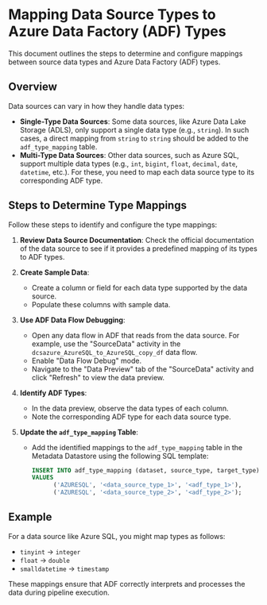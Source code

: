 # Mapping Data Source Types to Azure Data Factory (ADF) Types

This document outlines the steps to determine and configure mappings between source data types and Azure Data Factory (ADF) types. 

## Overview

Data sources can vary in how they handle data types:

- **Single-Type Data Sources**: Some data sources, like Azure Data Lake Storage (ADLS), only support a single data type (e.g., `string`). In such cases, a direct mapping from `string` to `string` should be added to the `adf_type_mapping` table.
- **Multi-Type Data Sources**: Other data sources, such as Azure SQL, support multiple data types (e.g., `int`, `bigint`, `float`, `decimal`, `date`, `datetime`, etc.). For these, you need to map each data source type to its corresponding ADF type.

## Steps to Determine Type Mappings

Follow these steps to identify and configure the type mappings:

1. **Review Data Source Documentation**: Check the official documentation of the data source to see if it provides a predefined mapping of its types to ADF types.

2. **Create Sample Data**:
    - Create a column or field for each data type supported by the data source.
    - Populate these columns with sample data.

3. **Use ADF Data Flow Debugging**:
    - Open any data flow in ADF that reads from the data source. For example, use the "SourceData" activity in the `dcsazure_AzureSQL_to_AzureSQL_copy_df` data flow.
    - Enable "Data Flow Debug" mode.
    - Navigate to the "Data Preview" tab of the "SourceData" activity and click "Refresh" to view the data preview.

4. **Identify ADF Types**:
    - In the data preview, observe the data types of each column.
    - Note the corresponding ADF type for each data source type.

5. **Update the `adf_type_mapping` Table**:
    - Add the identified mappings to the `adf_type_mapping` table in the Metadata Datastore using the following SQL template:
      ```sql
      INSERT INTO adf_type_mapping (dataset, source_type, target_type)
      VALUES
            ('AZURESQL', '<data_source_type_1>', '<adf_type_1>'),
            ('AZURESQL', '<data_source_type_2>', '<adf_type_2>');
      ```

## Example

For a data source like Azure SQL, you might map types as follows:
- `tinyint` → `integer`
- `float` → `double`
- `smalldatetime` → `timestamp`

These mappings ensure that ADF correctly interprets and processes the data during pipeline execution.
